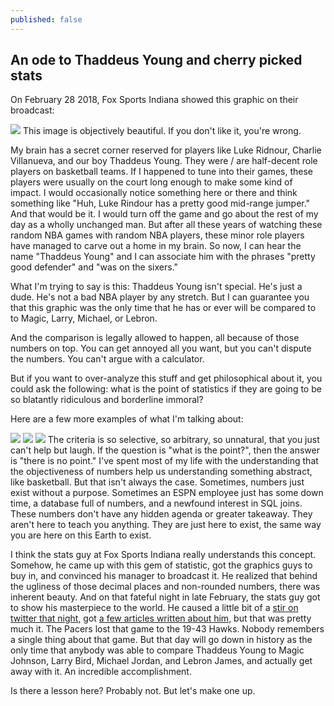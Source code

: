 ```yaml
---
published: false
---
```

## An ode to Thaddeus Young and cherry picked stats

On February 28 2018, Fox Sports Indiana showed this graphic on their broadcast:

![](https://pbs.twimg.com/media/DXKfoLeVoAAp3mD?format=jpg&name=large)
This image is objectively beautiful. If you don't like it, you're wrong.

My brain has a secret corner reserved for players like Luke Ridnour, Charlie Villanueva, and our boy Thaddeus Young. They were / are half-decent role players on basketball teams. If I happened to tune into their games, these players were usually on the court long enough to make some kind of impact. I would occasionally notice something here or there and think something like "Huh, Luke Rindour has a pretty good mid-range jumper." And that would be it. I would turn off the game and go about the rest of my day as a wholly unchanged man. But after all these years of watching these random NBA games with random NBA players, these minor role players have managed to carve out a home in my brain. So now, I can hear the name "Thaddeus Young" and I can associate him with the phrases "pretty good defender" and "was on the sixers."

What I'm trying to say is this: Thaddeus Young isn't special. He's just a dude. He's not a bad NBA player by any stretch. But I can guarantee you that this graphic was the only time that he has or ever will be compared to to Magic, Larry, Michael, or Lebron. 

And the comparison is legally allowed to happen, all because of those numbers on top. You can get annoyed all you want, but you can't dispute the numbers. You can't argue with a calculator.

But if you want to over-analyze this stuff and get philosophical about it, you could ask the following: what is the point of statistics if they are going to be so blatantly ridiculous and borderline immoral? 

Here are a few more examples of what I'm talking about:

![](https://i.imgur.com/YjBAJdQ.png)
![](https://external-preview.redd.it/2wg4QnJ5QIhO8z0selOMdwx_8fWcLA2sEcjozc5l1EA.png?width=960&crop=smart&auto=webp&s=362d7e75e99ee9d8b5256cad41add8555102bbc5)
![](https://i.imgur.com/85F0Smy.png)
The criteria is so selective, so arbitrary, so unnatural, that you just can't help but laugh. If the question is "what is the point?", then the answer is "there is no point." I've spent most of my life with the understanding that the objectiveness of numbers help us understanding something abstract, like basketball. But that isn't always the case. Sometimes, numbers just exist without a purpose. Sometimes an ESPN employee just has some down time, a database full of numbers, and a newfound interest in SQL joins. These numbers don't have any hidden agenda or greater takeaway. They aren't here to teach you anything. They are just here to exist, the same way you are here on this Earth to exist.

I think the stats guy at Fox Sports Indiana really understands this concept. Somehow, he came up with this gem of statistic, got the graphics guys to buy in, and convinced his manager to broadcast it. He realized that behind the ugliness of those decimal places and non-rounded numbers, there was inherent beauty. And on that fateful night in late February, the stats guy got to show his masterpiece to the world. He caused a little bit of a [stir on twitter that night](https://twitter.com/FSIndiana/status/969012390158262272), got [a few articles written about him](https://bleacherreport.com/articles/2762113-tv-graphic-places-thaddeus-young-alongside-all-time-nba-legends), but that was pretty much it. The Pacers lost that game to the 19-43 Hawks. Nobody remembers a single thing about that game. But that day will go down in history as the only time that anybody was able to compare Thaddeus Young to Magic Johnson, Larry Bird, Michael Jordan, and Lebron James, and actually get away with it. An incredible accomplishment. 

Is there a lesson here? Probably not. But let's make one up.


<!--stackedit_data:
eyJoaXN0b3J5IjpbODQ4OTY4OTQ3LDE4Nzc3MTUzMzAsMTA4OD
YxNzk2NywtMTQwNTI4MDc4MiwtNTk2OTU5OTQ2LC00MTExODIy
NTIsNjg5MDk2NjI1LC0xMzExMDg1MTY1LC0xNzM5OTYxMTA0LC
0xMjU3MDQyOCw5NTMzOTA4MzAsLTIxMjI2ODQzMDQsMTcwNzM3
MTM1NiwxMzU4MjI0OTQ5LDExMTA4MzA0OTldfQ==
-->